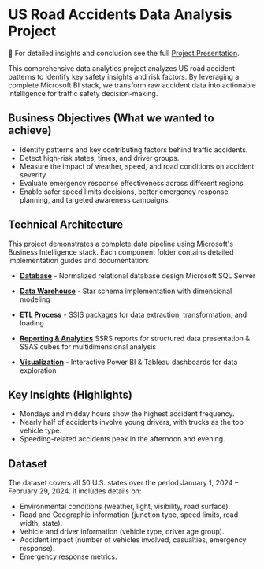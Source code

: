 # US Road Accidents Data Analysis Project


🌟 For detailed insights and conclusion see the full [Project Presentation](https://drive.google.com/file/d/1iqcE8c0RwmU5KiP97YJEceNtrH35SI7v/view?usp=sharing).

This comprehensive data analytics project analyzes US road accident patterns to identify key safety insights and risk factors. By leveraging a complete Microsoft BI stack, we transform raw accident data into actionable intelligence for traffic safety decision-making.

  

## Business Objectives (What we wanted to achieve)

- Identify patterns and key contributing factors behind traffic accidents.
- Detect high-risk states, times, and driver groups.
- Measure the impact of weather, speed, and road conditions on accident severity.
- Evaluate emergency response effectiveness across different regions
- Enable safer speed limits decisions, better emergency response planning, and targeted awareness campaigns.

 

## Technical Architecture

This project demonstrates a complete data pipeline using Microsoft's Business Intelligence stack. Each component folder contains detailed implementation guides and documentation:


- **[Database](./Database)** - Normalized relational database design Microsoft SQL Server

- **[Data Warehouse](./DataWarehouse)** - Star schema implementation with dimensional modeling

- **[ETL Process](./SSISpipeline)** - SSIS packages for data extraction, transformation, and loading

- **[Reporting & Analytics](./SSRS/US_Accident_SSRS)** SSRS reports for structured data presentation & SSAS cubes for multidimensional analysis

- **[Visualization](./Dashboards)** - Interactive Power BI & Tableau dashboards for data exploration

## Key Insights (Highlights)
- Mondays and midday hours show the highest accident frequency.  
- Nearly half of accidents involve young drivers, with trucks as the top vehicle type.  
- Speeding-related accidents peak in the afternoon and evening.  
 

## Dataset

The dataset covers all 50 U.S. states over the period January 1, 2024 – February 29, 2024. It includes details on:

- Environmental conditions (weather, light, visibility, road surface).
- Road and Geographic information (junction type, speed limits, road width, state).
- Vehicle and driver information (vehicle type, driver age group).
- Accident impact (number of vehicles involved, casualties, emergency response).
- Emergency response metrics.
